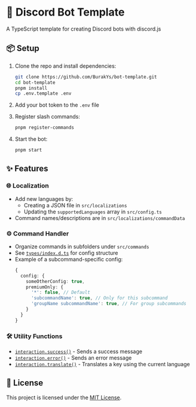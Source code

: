 # 🤖 Discord Bot Template

A TypeScript template for creating Discord bots with discord.js

## 📦 Setup

1. Clone the repo and install dependencies:
    ```sh
    git clone https://github.com/BurakYs/bot-template.git
    cd bot-template
    pnpm install
    cp .env.template .env
    ```

2. Add your bot token to the `.env` file
3. Register slash commands:
    ```sh
    pnpm register-commands
    ```
4. Start the bot:
    ```sh
    pnpm start
    ```

## ✨ Features

### 🌐 Localization

- Add new languages by:
    - Creating a JSON file in `src/localizations`
    - Updating the `supportedLanguages` array in `src/config.ts`
- Command names/descriptions are in `src/localizations/commandData`

### ⚙️ Command Handler

- Organize commands in subfolders under `src/commands`
- See [`types/index.d.ts`](src/types/index.d.ts#L18-L31) for config structure
- Example of a subcommand-specific config:
    ```ts
    {
      config: {
        someOtherConfig: true,
        premiumOnly: {
          '*': false, // Default
          'subcommandName': true, // Only for this subcommand
          'groupName subcommandName': true, // For group subcommands
        }
      }
    }
    ```

### 🛠 Utility Functions

- [`interaction.success()`](src/types/discordjs.d.ts#L10-L11) - Sends a success message
- [`interaction.error()`](src/types/discordjs.d.ts#L13-L14) - Sends an error message
- [`interaction.translate()`](src/types/discordjs.d.ts#L8) - Translates a key using the current language

## 📝 License

This project is licensed under the [MIT License](./LICENSE).
